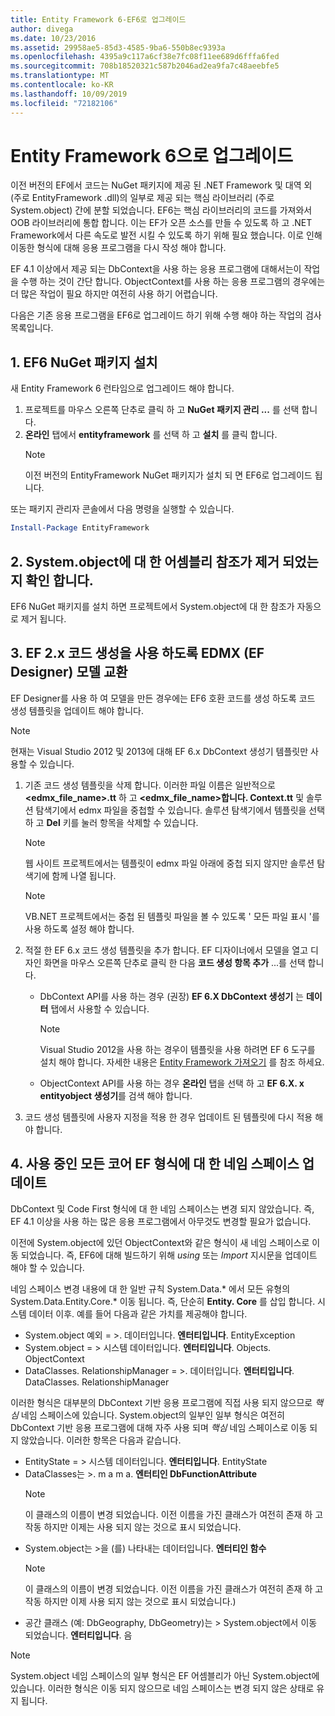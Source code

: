 ```yaml
---
title: Entity Framework 6-EF6로 업그레이드
author: divega
ms.date: 10/23/2016
ms.assetid: 29958ae5-85d3-4585-9ba6-550b8ec9393a
ms.openlocfilehash: 4395a9c117a6cf38e7fc08f11ee689d6fffa6fed
ms.sourcegitcommit: 708b18520321c587b2046ad2ea9fa7c48aeebfe5
ms.translationtype: MT
ms.contentlocale: ko-KR
ms.lasthandoff: 10/09/2019
ms.locfileid: "72182106"
---
```

# <a name="upgrading-to-entity-framework-6"></a>Entity Framework 6으로 업그레이드

이전 버전의 EF에서 코드는 NuGet 패키지에 제공 된 .NET Framework 및 대역 외 (주로 EntityFramework .dll)의 일부로 제공 되는 핵심 라이브러리 (주로 System.object) 간에 분할 되었습니다. EF6는 핵심 라이브러리의 코드를 가져와서 OOB 라이브러리에 통합 합니다. 이는 EF가 오픈 소스를 만들 수 있도록 하 고 .NET Framework에서 다른 속도로 발전 시킬 수 있도록 하기 위해 필요 했습니다. 이로 인해 이동한 형식에 대해 응용 프로그램을 다시 작성 해야 합니다.

EF 4.1 이상에서 제공 되는 DbContext을 사용 하는 응용 프로그램에 대해서는이 작업을 수행 하는 것이 간단 합니다. ObjectContext를 사용 하는 응용 프로그램의 경우에는 더 많은 작업이 필요 하지만 여전히 사용 하기 어렵습니다.

다음은 기존 응용 프로그램을 EF6로 업그레이드 하기 위해 수행 해야 하는 작업의 검사 목록입니다.

## <a name="1-install-the-ef6-nuget-package"></a>1. EF6 NuGet 패키지 설치

새 Entity Framework 6 런타임으로 업그레이드 해야 합니다.

1. 프로젝트를 마우스 오른쪽 단추로 클릭 하 고 **NuGet 패키지 관리 ...** 를 선택 합니다.  
2. **온라인** 탭에서 **entityframework** 를 선택 하 고 **설치** 를 클릭 합니다.  
   > [!NOTE]
   > 이전 버전의 EntityFramework NuGet 패키지가 설치 되 면 EF6로 업그레이드 됩니다.

또는 패키지 관리자 콘솔에서 다음 명령을 실행할 수 있습니다.

``` powershell
Install-Package EntityFramework
```

## <a name="2-ensure-that-assembly-references-to-systemdataentitydll-are-removed"></a>2. System.object에 대 한 어셈블리 참조가 제거 되었는지 확인 합니다.

EF6 NuGet 패키지를 설치 하면 프로젝트에서 System.object에 대 한 참조가 자동으로 제거 됩니다.

## <a name="3-swap-any-ef-designer-edmx-models-to-use-ef-6x-code-generation"></a>3. EF 2.x 코드 생성을 사용 하도록 EDMX (EF Designer) 모델 교환

EF Designer를 사용 하 여 모델을 만든 경우에는 EF6 호환 코드를 생성 하도록 코드 생성 템플릿을 업데이트 해야 합니다.

> [!NOTE]
> 현재는 Visual Studio 2012 및 2013에 대해 EF 6.x DbContext 생성기 템플릿만 사용할 수 있습니다.

1. 기존 코드 생성 템플릿을 삭제 합니다. 이러한 파일 이름은 일반적으로 **\<edmx_file_name\>.tt** 하 고 **\<edmx_file_name\>합니다. Context.tt** 및 솔루션 탐색기에서 edmx 파일을 중첩할 수 있습니다. 솔루션 탐색기에서 템플릿을 선택 하 고 **Del** 키를 눌러 항목을 삭제할 수 있습니다.  
   > [!NOTE]
   > 웹 사이트 프로젝트에서는 템플릿이 edmx 파일 아래에 중첩 되지 않지만 솔루션 탐색기에 함께 나열 됩니다.  

   > [!NOTE]
   > VB.NET 프로젝트에서는 중첩 된 템플릿 파일을 볼 수 있도록 ' 모든 파일 표시 '를 사용 하도록 설정 해야 합니다.
2. 적절 한 EF 6.x 코드 생성 템플릿을 추가 합니다. EF 디자이너에서 모델을 열고 디자인 화면을 마우스 오른쪽 단추로 클릭 한 다음 **코드 생성 항목 추가** ...를 선택 합니다.
    - DbContext API를 사용 하는 경우 (권장) **EF 6.X DbContext 생성기** 는 **데이터** 탭에서 사용할 수 있습니다.  
      > [!NOTE]
      > Visual Studio 2012을 사용 하는 경우이 템플릿을 사용 하려면 EF 6 도구를 설치 해야 합니다. 자세한 내용은 [Entity Framework 가져오기](~/ef6/fundamentals/install.md) 를 참조 하세요.  

    - ObjectContext API를 사용 하는 경우 **온라인** 탭을 선택 하 고 **EF 6.X. x entityobject 생성기**를 검색 해야 합니다.  
3. 코드 생성 템플릿에 사용자 지정을 적용 한 경우 업데이트 된 템플릿에 다시 적용 해야 합니다.

## <a name="4-update-namespaces-for-any-core-ef-types-being-used"></a>4. 사용 중인 모든 코어 EF 형식에 대 한 네임 스페이스 업데이트

DbContext 및 Code First 형식에 대 한 네임 스페이스는 변경 되지 않았습니다. 즉, EF 4.1 이상을 사용 하는 많은 응용 프로그램에서 아무것도 변경할 필요가 없습니다.

이전에 System.object에 있던 ObjectContext와 같은 형식이 새 네임 스페이스로 이동 되었습니다. 즉, EF6에 대해 빌드하기 위해 *using* 또는 *Import* 지시문을 업데이트 해야 할 수 있습니다.

네임 스페이스 변경 내용에 대 한 일반 규칙 System.Data.* 에서 모든 유형의 System.Data.Entity.Core.* 이동 됩니다. 즉, 단순히 **Entity. Core** 를 삽입 합니다. 시스템 데이터 이후. 예를 들어 다음과 같은 가치를 제공해야 합니다.

- System.object 예외 = >. 데이터입니다. **엔터티입니다**. EntityException  
- System.object = > 시스템 데이터입니다. **엔터티입니다**. Objects. ObjectContext  
- DataClasses. RelationshipManager = >. 데이터입니다. **엔터티입니다**. DataClasses. RelationshipManager  

이러한 형식은 대부분의 DbContext 기반 응용 프로그램에 직접 사용 되지 않으므로 *핵심* 네임 스페이스에 있습니다. System.object의 일부인 일부 형식은 여전히 DbContext 기반 응용 프로그램에 대해 자주 사용 되며 *핵심* 네임 스페이스로 이동 되지 않았습니다. 이러한 항목은 다음과 같습니다.

- EntityState = > 시스템 데이터입니다. **엔터티입니다**. EntityState  
- DataClasses는 >. m a m a. **엔터티인 DbFunctionAttribute**  
  > [!NOTE]
  > 이 클래스의 이름이 변경 되었습니다. 이전 이름을 가진 클래스가 여전히 존재 하 고 작동 하지만 이제는 사용 되지 않는 것으로 표시 되었습니다.  
- System.object는 >을 (를) 나타내는 데이터입니다. **엔터티인 함수**  
  > [!NOTE]
  > 이 클래스의 이름이 변경 되었습니다. 이전 이름을 가진 클래스가 여전히 존재 하 고 작동 하지만 이제 사용 되지 않는 것으로 표시 되었습니다.)  
- 공간 클래스 (예: DbGeography, DbGeometry)는 > System.object에서 이동 되었습니다. **엔터티입니다**. 음

> [!NOTE]
> System.object 네임 스페이스의 일부 형식은 EF 어셈블리가 아닌 System.object에 있습니다. 이러한 형식은 이동 되지 않으므로 네임 스페이스는 변경 되지 않은 상태로 유지 됩니다.
